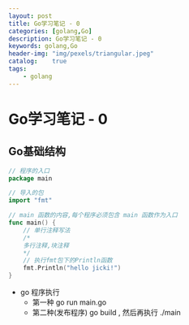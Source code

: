 ```yaml
---
layout: post
title: Go学习笔记 - 0
categories: [golang,Go]
description: Go学习笔记 - 0
keywords: golang,Go
header-img: "img/pexels/triangular.jpeg"
catalog:    true
tags:
    - golang
---
```


# Go学习笔记 - 0

## Go基础结构

```go
// 程序的入口
package main  

// 导入的包
import "fmt"

// main 函数的内容,每个程序必须包含 main 函数作为入口
func main() {
    // 单行注释写法
    /*
    多行注释,块注释
    */
    // 执行fmt包下的Println函数
	fmt.Println("hello jicki!")
}
```

* go 程序执行
  * 第一种 go run main.go
  * 第二种(发布程序) go build , 然后再执行 ./main

